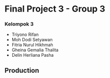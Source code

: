 # Final Project 3 - Group 3

### Kelompok 3
- Triyono Rifan 
- Moh Dodi Setyawan
- Fitria Nurul Hikhmah 
- Gheina Gemalia Thalita 
- Delin Herliana Pasha

## Production
